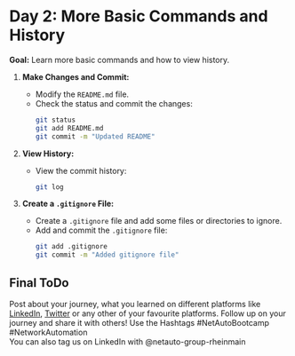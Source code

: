 # Day 2: More Basic Commands and History

**Goal:** Learn more basic commands and how to view history.

1. **Make Changes and Commit:**
   - Modify the `README.md` file.
   - Check the status and commit the changes:
     ```bash
     git status
     git add README.md
     git commit -m "Updated README"
     ```

2. **View History:**
   - View the commit history:
     ```bash
     git log
     ```

3. **Create a `.gitignore` File:**
   - Create a `.gitignore` file and add some files or directories to ignore.
   - Add and commit the `.gitignore` file:
     ```bash
     git add .gitignore
     git commit -m "Added gitignore file"
     ```

## Final ToDo

Post about your journey, what you learned on different platforms like [LinkedIn](https://www.linkedin.com/feed/), [Twitter](https://x.com/intent/post?url=https%3A%2F%2Fgithub.com%2FNetAuto-RheinMain%2FNetAuto-Bootcamp&text=I%20just%20completed%20Day%202%20of%20the%20NetAuto%20Bootcamp%20on%20Version%20!&hashtags=NetAutoBootcamp%2CNetworkAutomation) or any other of your favourite platforms. Follow up on your journey and share it with others! Use the Hashtags #NetAutoBootcamp #NetworkAutomation </br>
You can also tag us on LinkedIn with @netauto-group-rheinmain